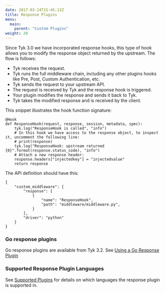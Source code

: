```yaml
---
date: 2017-03-24T15:45:13Z
title: Response Plugins
menu:
  main:
    parent: "Custom Plugins"
weight: 20
---
```


Since Tyk 3.0 we have incorporated response hooks, this type of hook allows you to modify the response object returned by the upstream. The flow is follows:

- Tyk receives the request.
- Tyk runs the full middleware chain, including any other plugins hooks like Pre, Post, Custom Authentication, etc.
- Tyk sends the request to your upstream API.
- The request is received by Tyk and the response hook is triggered.
- Your plugin modifies the response and sends it back to Tyk.
- Tyk takes the modified response and is received by the client.

This snippet illustrates the hook function signature:

```
@Hook
def ResponseHook(request, response, session, metadata, spec):
    tyk.log("ResponseHook is called", "info")
    # In this hook we have access to the response object, to inspect it, uncomment the following line:
    # print(response)
    tyk.log("ResponseHook: upstream returned {0}".format(response.status_code), "info")
    # Attach a new response header:
    response.headers["injectedkey"] = "injectedvalue"
    return response
```

The API definition should have this:

```
{
    "custom_middleware": {
        "response": [
            {
                "name": "ResponseHook",
                "path": "middleware/middleware.py",
            }
        ],
        "driver": "python"
    }
}
```

### Go response plugins

Go response plugins are available from Tyk 3.2. See [Using a Go Response Plugin](/docs/plugins/supported-languages/golang-plugins/#using-a-go-reponse-plugin)

### Supported Response Plugin Languages

See [Supported Plugins](/docs/plugins/supported-languages/#plugin-support) for details on which languages the response plugin is supported in.